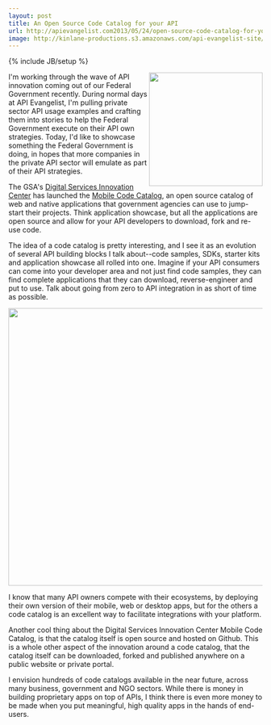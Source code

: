 ```yaml
---
layout: post
title: An Open Source Code Catalog for your API
url: http://apievangelist.com2013/05/24/open-source-code-catalog-for-your-api/
image: http://kinlane-productions.s3.amazonaws.com/api-evangelist-site/blog/digital-services-innovation-center.jpg
---
```

{% include JB/setup %}<p>
     <a href="http://gsablogs.gsa.gov/dsic/" target="_blank"><img src="https://s3.amazonaws.com/kinlane-productions/federal-strategy/digital-services-innovation-center.png"  width="225" align="right" /></a>
</p>
<p>
     I'm working through the wave of API innovation coming out of our Federal Government recently. During normal days at API Evangelist, I'm pulling private sector API usage examples and crafting them into stories to help the Federal Government execute on their API own strategies. Today, I'd like to showcase something the Federal Government is doing, in hopes that more companies in the private API sector will emulate as part of their API strategies.
</p>
<p>
     The GSA's <a href="http://gsablogs.gsa.gov/dsic/">Digital Services Innovation Center</a> has launched the <a href="http://gsa.github.io/Mobile-Code-Catalog/">Mobile Code Catalog</a>, an open source catalog of web and native applications that government agencies can use to jump-start their projects. Think application showcase, but all the applications are open source and allow for your API developers to download, fork and re-use code.
</p>
<p>
     The idea of a code catalog is pretty interesting, and I see it as an evolution of several API building blocks I talk about--code samples, SDKs, starter kits and application showcase all rolled into one. Imagine if your API consumers can come into your developer area and not just find code samples, they can find complete applications that they can download, reverse-engineer and put to use. Talk about going from zero to API integration in as short of time as possible.
</p>
<p>
     <a href="http://gsa.github.io/Mobile-Code-Catalog/"><img src="https://s3.amazonaws.com/kinlane-productions/federal-strategy/mobile-code-catalog.png"  width="550" /></a>
</p>
<p>
     I know that many API owners compete with their ecosystems, by deploying their own version of their mobile, web or desktop apps, but for the others a code catalog is an excellent way to facilitate integrations with your platform.
</p>
<p>
     Another cool thing about the Digital Services Innovation Center Mobile Code Catalog, is that the catalog itself is open source and hosted on Github. This is a whole other aspect of the innovation around a code catalog, that the catalog itself can be downloaded, forked and published anywhere on a public website or private portal.
</p>
<p>
     I envision hundreds of code catalogs available in the near future, across many business, government and NGO sectors. While there is money in building proprietary apps on top of APIs, I think there is even more money to be made when you put meaningful, high quality apps in the hands of end-users.
</p>
